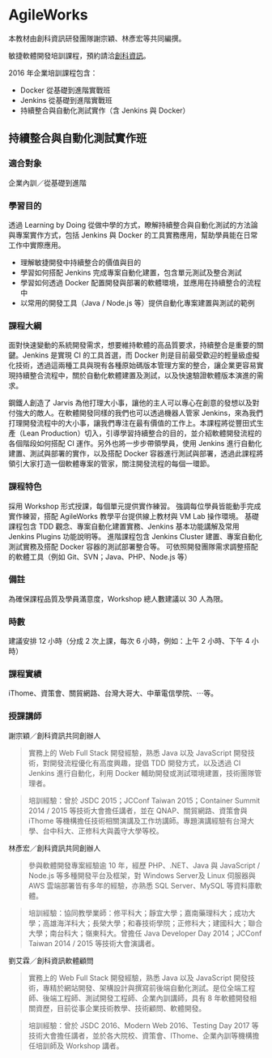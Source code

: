 # AgileWorks

本教材由創科資訊研發團隊謝宗穎、林彥宏等共同編撰。

敏捷軟體開發培訓課程，預約請洽[創科資訊](http://trunk-studio.com/)。

2016 年企業培訓課程包含：

* Docker 從基礎到進階實戰班
* Jenkins 從基礎到進階實戰班
* 持續整合與自動化測試實作（含 Jenkins 與 Docker）

## 持續整合與自動化測試實作班

### 適合對象

企業內訓／從基礎到進階

### 學習目的

透過 Learning by Doing 從做中學的方式，瞭解持續整合與自動化測試的方法論與專案實作方式，包括 Jenkins 與 Docker 的工具實務應用，幫助學員能在日常工作中實際應用。

* 理解敏捷開發中持續整合的價值與目的
* 學習如何搭配 Jenkins 完成專案自動化建置，包含單元測試及整合測試
* 學習如何透過 Docker 配置開發與部署的軟體環境，並應用在持續整合的流程中
* 以常用的開發工具（Java / Node.js 等）提供自動化專案建置與測試的範例

### 課程大綱

面對快速變動的系統開發需求，想要維持軟體的高品質要求，持續整合是重要的關鍵。Jenkins 是實現 CI 的工具首選，而 Docker 則是目前最受歡迎的輕量級虛擬化技術，透過這兩種工具與現有各種原始碼版本管理方案的整合，讓企業更容易實現持續整合流程中，關於自動化軟體建置及測試，以及快速驗證軟體版本演進的需求。

鋼鐵人創造了 Jarvis 為他打理大小事，讓他的主人可以專心在創意的發想以及對付強大的敵人。在軟體開發同樣的我們也可以透過機器人管家 Jenkins，來為我們打理開發流程中的大小事，讓我們專注在最有價值的工作上。本課程將從豐田式生產（Lean Production）切入，引導學習持續整合的目的，並介紹軟體開發流程的各個階段如何搭配 CI 運作。另外也將一步步帶領學員，使用 Jenkins 進行自動化建置、測試與部署的實作，以及搭配 Docker 容器進行測試與部署，透過此課程將領引大家打造一個軟體專案的管家，關注開發流程的每個一環節。

### 課程特色

採用 Workshop 形式授課，每個單元提供實作練習。
強調每位學員皆能動手完成實作練習，搭配 AgileWorks 教學平台提供線上教材與 VM Lab 操作環境。
基礎課程包含 TDD 觀念、專案自動化建置實務、Jenkins 基本功能講解及常用 Jenkins Plugins 功能說明等。
進階課程包含 Jenkins Cluster 建置、專案自動化測試實務及搭配 Docker 容器的測試部署整合等。
可依照開發團隊需求調整搭配的軟體工具（例如 Git、SVN；Java、PHP、Node.js 等）

### 備註

為確保課程品質及學員滿意度，Workshop 總人數建議以 30 人為限。

### 時數

建議安排 12 小時（分成 2 次上課，每次 6 小時，例如：上午 2 小時、下午 4 小時）

### 課程實績

iThome、資策會、關貿網路、台灣大哥大、中華電信學院、⋯等。

### 授課講師

謝宗穎／創科資訊共同創辦人

> 實務上的 Web Full Stack 開發經驗，熟悉 Java 以及 JavaScript 開發技術，對開發流程優化有高度興趣，提倡 TDD 開發方式，以及透過 CI Jenkins 進行自動化，利用 Docker 輔助開發或測試環境建置，技術團隊管理者。

> 培訓經驗：曾於 JSDC 2015；JCConf Taiwan 2015；Container Summit 2014 / 2015 等技術大會擔任講者，並在 QNAP、關貿網路、資策會與 iThome 等機構擔任技術相關演講及工作坊講師。專題演講經驗有台灣大學、台中科大、正修科大與義守大學等校。

林彥宏／創科資訊共同創辦人

> 參與軟體開發專案經驗逾 10 年，經歷 PHP、.NET、Java 與 JavaScript / Node.js 等多種開發平台及框架，對 Windows Server及 Linux 伺服器與 AWS 雲端部署皆有多年的經驗，亦熟悉 SQL Server、MySQL 等資料庫軟體。

> 培訓經驗：協同教學業師：修平科大；靜宜大學；嘉南藥理科大；成功大學；高雄海洋科大；長榮大學；和春技術學院；正修科大；建國科大；聯合大學；南台科大；嶺東科大。曾擔任 Java Developer Day 2014；JCConf Taiwan 2014 / 2015 等技術大會演講者。

劉艾霖／創科資訊軟體顧問

> 實務上的 Web Full Stack 開發經驗，熟悉 Java 以及 JavaScript 開發技術，專精於網站開發、架構設計與撰寫前後端自動化測試。是位全端工程師、後端工程師、測試開發工程師、企業內訓講師，具有 8 年軟體開發相關資歷，目前從事企業技術教學、技術顧問、軟體開發。

> 培訓經驗：曾於 JSDC 2016、Modern Web 2016、Testing Day 2017 等技術大會擔任講者，並於各大院校、資策會、IThome、企業內訓等機構擔任培訓師及 Workshop 講者。